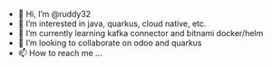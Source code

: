 - 👋 Hi, I’m @ruddy32
- 👀 I’m interested in java, quarkus, cloud native, etc.
- 🌱 I’m currently learning kafka connector and bitnami docker/helm
- 💞️ I’m looking to collaborate on odoo and quarkus
- 📫 How to reach me ...

<!---
ruddy32/ruddy32 is a ✨ special ✨ repository because its `README.md` (this file) appears on your GitHub profile.
You can click the Preview link to take a look at your changes.
--->
